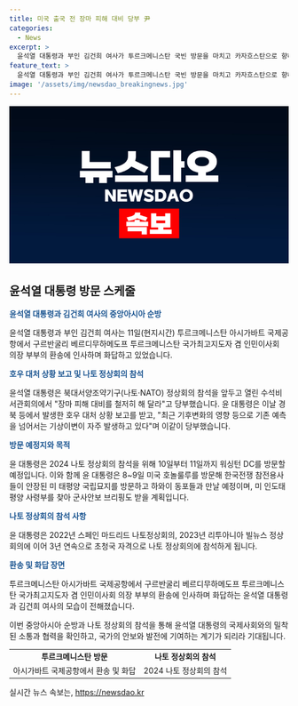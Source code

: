 ```yaml
---
title: 미국 출국 전 장마 피해 대비 당부 尹
categories:
  - News
excerpt: >
  윤석열 대통령과 부인 김건희 여사가 투르크메니스탄 국빈 방문을 마치고 카자흐스탄으로 향하는 도중, 투르크메니스탄 아시가바트 국제공항에서 투르크메니스탄 국가최고지도자와의 환송을 받았다. 이에 앞서, 윤 대통령은 장마 피해 대비를 당부하고, 나토 정상회의 참석을 위해 미국과 하와이를 방문할 예정이다. 이로써 그는 3년 연속으로 초청국 자격으로 나토 정상회의에 참석하게 된다.
feature_text: >
  윤석열 대통령과 부인 김건희 여사가 투르크메니스탄 국빈 방문을 마치고 카자흐스탄으로 향하는 도중, 투르크메니스탄 아시가바트 국제공항에서 투르크메니스탄 국가최고지도자와의 환송을 받았다. 이에 앞서, 윤 대통령은 장마 피해 대비를 당부하고, 나토 정상회의 참석을 위해 미국과 하와이를 방문할 예정이다. 이로써 그는 3년 연속으로 초청국 자격으로 나토 정상회의에 참석하게 된다.
image: '/assets/img/newsdao_breakingnews.jpg'
---
```


<p><img src="/assets/img/newsdao_breakingnews.jpg" alt="implanttips 속보" /></p>

<h2 data-ke-size="size26">윤석열 대통령 방문 스케줄</h2>

<p data-ke-size="size16"><b><span style="color: #1a5490;">윤석열 대통령과 김건희 여사의 중앙아시아 순방</span></b></p>

<p>윤석열 대통령과 부인 김건희 여사는 11일(현지시간) 투르크메니스탄 아시가바트 국제공항에서 구르반굴리 베르디무하메도프 투르크메니스탄 국가최고지도자 겸 인민이사회 의장 부부의 환송에 인사하며 화답하고 있었습니다.</p>

<p data-ke-size="size16"><b><span style="color: #1a5490;">호우 대처 상황 보고 및 나토 정상회의 참석</span></b></p>

<p>윤석열 대통령은 북대서양조약기구(나토·NATO) 정상회의 참석을 앞두고 열린 수석비서관회의에서 "장마 피해 대비를 철저히 해 달라"고 당부했습니다. 윤 대통령은 이날 경북 등에서 발생한 호우 대처 상황 보고를 받고, "최근 기후변화의 영향 등으로 기존 예측을 넘어서는 기상이변이 자주 발생하고 있다"며 이같이 당부했습니다.</p>

<p data-ke-size="size16"><b><span style="color: #1a5490;">방문 예정지와 목적</span></b></p>

<p>윤 대통령은 2024 나토 정상회의 참석을 위해 10일부터 11일까지 워싱턴 DC를 방문할 예정입니다. 이와 함께 윤 대통령은 8~9일 미국 호놀룰루를 방문해 한국전쟁 참전용사들이 안장된 미 태평양 국립묘지를 방문하고 하와이 동포들과 만날 예정이며, 미 인도태평양 사령부를 찾아 군사안보 브리핑도 받을 계획입니다.</p>

<p data-ke-size="size16"><b><span style="color: #1a5490;">나토 정상회의 참석 사항</span></b></p>

<p>윤 대통령은 2022년 스페인 마드리드 나토정상회의, 2023년 리투아니아 빌뉴스 정상회의에 이어 3년 연속으로 초청국 자격으로 나토 정상회의에 참석하게 됩니다.</p>

<p data-ke-size="size16"><b><span style="color: #1a5490;">환송 및 화답 장면</span></b></p>

<p>투르크메니스탄 아시가바트 국제공항에서 구르반굴리 베르디무하메도프 투르크메니스탄 국가최고지도자 겸 인민이사회 의장 부부의 환송에 인사하며 화답하는 윤석열 대통령과 김건희 여사의 모습이 전해졌습니다.</p>

<p>이번 중앙아시아 순방과 나토 정상회의 참석을 통해 윤석열 대통령의 국제사회와의 밀착된 소통과 협력을 확인하고, 국가의 안보와 발전에 기여하는 계기가 되리라 기대됩니다. </p>

<table>
    <tr>
        <td style="text-align: center; height: 17px;"><b>투르크메니스탄 방문</b></td>
        <td style="text-align: center; height: 17px;"><b>나토 정상회의 참석</b></td>
    </tr>
    <tr>
        <td style="text-align: center; height: 17px;">아시가바트 국제공항에서 환송 및 화답</td>
        <td style="text-align: center; height: 17px;">2024 나토 정상회의 참석</td>
    </tr>
</table>
실시간 뉴스 속보는, <a href="https://newsdao.kr" rel="dofollow">https://newsdao.kr</a>


